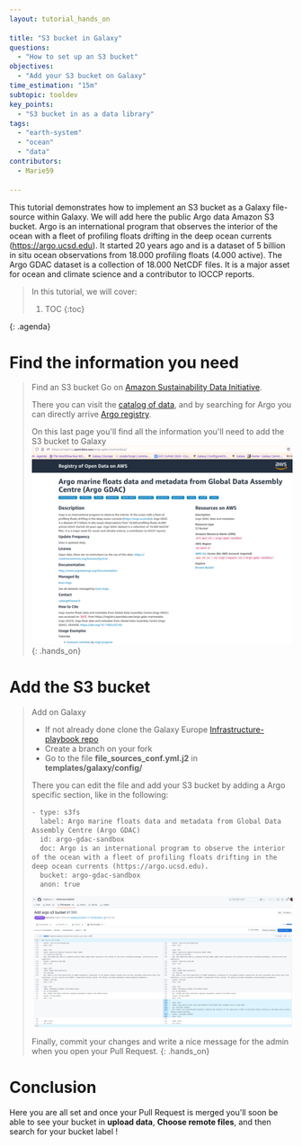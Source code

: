 ```yaml
---
layout: tutorial_hands_on

title: "S3 bucket in Galaxy"
questions:
  - "How to set up an S3 bucket"
objectives:
  - "Add your S3 bucket on Galaxy"
time_estimation: "15m"
subtopic: tooldev
key_points:
  - "S3 bucket in as a data library"
tags:
  - "earth-system"
  - "ocean"
  - "data"
contributors:
  - Marie59

---
```



This tutorial demonstrates how to implement an S3 bucket as a Galaxy file-source within Galaxy. We will add here the public Argo data Amazon S3 bucket.
Argo is an international program that observes the interior of the ocean with a fleet of profiling floats drifting in the deep ocean currents (https://argo.ucsd.edu). It started 20 years ago and is a dataset of 5 billion in situ ocean observations from 18.000 profiling floats (4.000 active). The Argo GDAC dataset is a collection of 18.000 NetCDF files. It is a major asset for ocean and climate science and a contributor to IOCCP reports.


> <agenda-title></agenda-title>
>
> In this tutorial, we will cover:
>
> 1. TOC
> {:toc}
>
{: .agenda}

# Find the information you need
> <hands-on-title>Find an S3 bucket</hands-on-title>
> Go on [Amazon Sustainability Data Initiative](https://exchange.aboutamazon.com/data-initiative). 
>
> There you can visit the [catalog of data](https://registry.opendata.aws/collab/asdi/), and by searching for Argo you can directly arrive [Argo registry](https://registry.opendata.aws/argo-gdac-marinedata/).
>
> On this last page you'll find all the information you'll need to add the S3 bucket to Galaxy 
> ![Image of the Argo registry on amazon](../../images/s3_bucket/argo_registry.png)
{: .hands_on}


# Add the S3 bucket 

> <hands-on-title>Add on Galaxy</hands-on-title>
>    - If not already done clone the Galaxy Europe [Infrastructure-playbook repo](https://github.com/usegalaxy-eu/infrastructure-playbook/tree/master)
>    - Create a branch on your fork
>    - Go to the file **file_sources_conf.yml.j2** in **templates/galaxy/config/**
>
> There you can edit the file and add your S3 bucket by adding a Argo specific section, like in the following:
> ```
> - type: s3fs
>   label: Argo marine floats data and metadata from Global Data Assembly Centre (Argo GDAC)
>   id: argo-gdac-sandbox
>   doc: Argo is an international program to observe the interior of the ocean with a fleet of profiling floats drifting in the deep ocean currents (https://argo.ucsd.edu). 
>   bucket: argo-gdac-sandbox
>   anon: true
> ```
> ![Image of the file_sources_conf.yml.j2 file with th argo bucket added](../../images/s3_bucket/s3_in_galaxy.png)
>
> Finally, commit your changes and write a nice message for the admin when you open your Pull Request.
{: .hands_on}

# Conclusion 
Here you are all set and once your Pull Request is merged you'll soon be able to see your bucket in **upload data**, **Choose remote files**, and then search for your bucket label !

